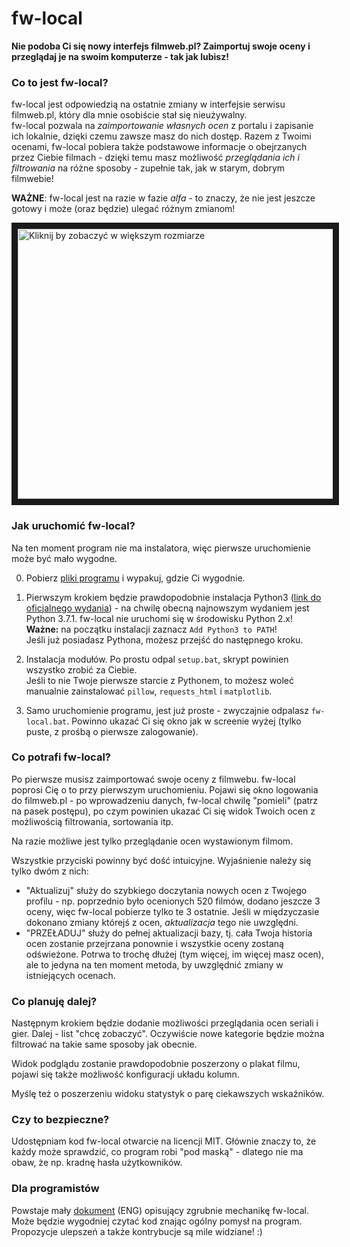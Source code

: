 # fw-local
**Nie podoba Ci się nowy interfejs filmweb.pl? Zaimportuj swoje oceny i przeglądaj je na swoim komputerze - tak jak lubisz!**

### Co to jest **fw-local**?
fw-local jest odpowiedzią na ostatnie zmiany w interfejsie serwisu filmweb.pl, który dla mnie osobiście stał się nieużywalny.  
fw-local pozwala na *zaimportowanie własnych ocen* z portalu i zapisanie ich lokalnie, dzięki czemu zawsze masz do nich dostęp.
Razem z Twoimi ocenami, fw-local pobiera także podstawowe informacje o obejrzanych przez Ciebie filmach -
dzięki temu masz możliwość *przeglądania ich i filtrowania* na różne sposoby - zupełnie tak, jak w starym, dobrym filmwebie!

**WAŻNE**: fw-local jest na razie w fazie *alfa* - to znaczy, że nie jest jeszcze gotowy i może (oraz będzie) ulegać różnym zmianom!

<a href="https://raw.githubusercontent.com/Noiredd/fw-local/master/screenshot.png">
<img src="https://github.com/Noiredd/fw-local/blob/master/screenshot.png" width="900" height="432" border="10" alt="Kliknij by zobaczyć w większym rozmiarze" /></a>

### Jak uruchomić fw-local?
Na ten moment program nie ma instalatora, więc pierwsze uruchomienie może być mało wygodne.

0. Pobierz [pliki programu](https://github.com/Noiredd/fw-local/archive/v1.0-alpha.6.zip) i wypakuj, gdzie Ci wygodnie.

1. Pierwszym krokiem będzie prawdopodobnie instalacja Python3 ([link do oficjalnego wydania](https://www.python.org/downloads/)) -
na chwilę obecną najnowszym wydaniem jest Python 3.7.1.
fw-local nie uruchomi się w środowisku Python 2.x!  
**Ważne:** na początku instalacji zaznacz `Add Python3 to PATH`!  
Jeśli już posiadasz Pythona, możesz przejść do następnego kroku.

2. Instalacja modułów. Po prostu odpal `setup.bat`, skrypt powinien wszystko zrobić za Ciebie.  
Jeśli to nie Twoje pierwsze starcie z Pythonem, to możesz woleć manualnie zainstalować `pillow`, `requests_html` i `matplotlib`.

3. Samo uruchomienie programu, jest już proste - zwyczajnie odpalasz `fw-local.bat`. Powinno ukazać Ci się okno jak w screenie wyżej (tylko puste, z prośbą o pierwsze zalogowanie).

### Co potrafi fw-local?
Po pierwsze musisz zaimportować swoje oceny z filmwebu. fw-local poprosi Cię o to przy pierwszym uruchomieniu.
Pojawi się okno logowania do filmweb.pl - po wprowadzeniu danych, fw-local chwilę "pomieli" (patrz na pasek postępu), po czym powinien ukazać Ci się widok Twoich ocen z możliwością filtrowania, sortowania itp.

Na razie możliwe jest tylko przeglądanie ocen wystawionym filmom.

Wszystkie przyciski powinny być dość intuicyjne. Wyjaśnienie należy się tylko dwóm z nich:
* "Aktualizuj" służy do szybkiego doczytania nowych ocen z Twojego profilu - np. poprzednio było ocenionych 520 filmów, dodano jeszcze 3 oceny, więc fw-local pobierze tylko te 3 ostatnie.
Jeśli w międzyczasie dokonano zmiany którejś z ocen, *aktualizacja* tego nie uwzględni.
* "PRZEŁADUJ" służy do pełnej aktualizacji bazy, tj. cała Twoja historia ocen zostanie przejrzana ponownie i wszystkie oceny zostaną odświeżone.
Potrwa to trochę dłużej (tym więcej, im więcej masz ocen), ale to jedyna na ten moment metoda, by uwzględnić zmiany w istniejących ocenach.

### Co planuję dalej?
Następnym krokiem będzie dodanie możliwości przeglądania ocen seriali i gier.
Dalej - list "chcę zobaczyć".
Oczywiście nowe kategorie będzie można filtrować na takie same sposoby jak obecnie.

Widok podglądu zostanie prawdopodobnie poszerzony o plakat filmu,
pojawi się także możliwość konfiguracji układu kolumn.

Myślę też o poszerzeniu widoku statystyk o parę ciekawszych wskaźników.

### Czy to bezpieczne?
Udostępniam kod fw-local otwarcie na licencji MIT.
Głównie znaczy to, że każdy może sprawdzić, co program robi "pod maską" - dlatego nie ma obaw, że np. kradnę hasła użytkowników.

### Dla programistów
Powstaje mały [dokument](HOWITWORKS.md) (ENG) opisujący zgrubnie mechanikę fw-local.
Może będzie wygodniej czytać kod znając ogólny pomysł na program.  
Propozycje ulepszeń a także kontrybucje są mile widziane! :)
